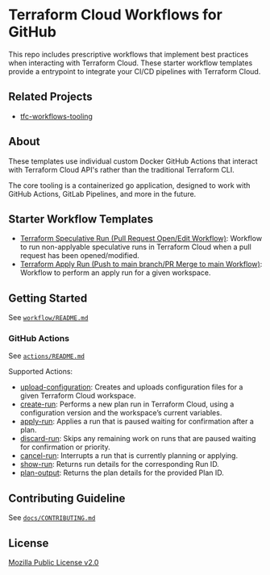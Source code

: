 # Terraform Cloud Workflows for GitHub

This repo includes prescriptive workflows that implement best practices when interacting with Terraform Cloud. These starter workflow templates provide a entrypoint to integrate your CI/CD pipelines with Terraform Cloud.

## Related Projects
* [tfc-workflows-tooling](https://github.com/hashicorp/tfc-workflows-tooling)

## About

These templates use individual custom Docker GitHub Actions that interact with Terraform Cloud API's rather than the traditional Terraform CLI.

The core tooling is a containerized go application, designed to work with GitHub Actions, GitLab Pipelines, and more in the future.

## Starter Workflow Templates

* [Terraform Speculative Run (Pull Request Open/Edit Workflow)](https://github.com/hashicorp/tfc-workflows-github/blob/main/workflow-templates/terraform-cloud.speculative-run.workflow.yml): Workflow to run non-applyable speculative runs in Terraform Cloud when a pull request has been opened/modified.
* [Terraform Apply Run (Push to main branch/PR Merge to main Workflow)](https://github.com/hashicorp/tfc-workflows-github/blob/main/workflow-templates/terraform-cloud.apply-run.workflow.yml): Workflow to perform an apply run for a given workspace.


## Getting Started

See [`workflow/README.md`](https://github.com/hashicorp/tfc-workflows-github/blob/main/workflow-templates/README.md)

### GitHub Actions

See [`actions/README.md`](https://github.com/hashicorp/tfc-workflows-github/blob/main/actions/README.md)

Supported Actions:
* [upload-configuration](https://github.com/hashicorp/tfc-workflows-github/blob/main/actions/upload-configuration/action.yml): Creates and uploads configuration files for a given Terraform Cloud workspace.
* [create-run](https://github.com/hashicorp/tfc-workflows-github/blob/main/actions/create-run/action.yml): Performs a new plan run in Terraform Cloud, using a configuration version and the workspace’s current variables.
* [apply-run](https://github.com/hashicorp/tfc-workflows-github/blob/main/actions/apply-run/action.yml): Applies a run that is paused waiting for confirmation after a plan.
* [discard-run](https://github.com/hashicorp/tfc-workflows-github/blob/main/actions/discard-run/action.yml): Skips any remaining work on runs that are paused waiting for confirmation or priority.
* [cancel-run](https://github.com/hashicorp/tfc-workflows-github/blob/main/actions/cancel-run/action.yml): Interrupts a run that is currently planning or applying.
* [show-run](https://github.com/hashicorp/tfc-workflows-github/blob/main/actions/show-run/action.yml): Returns run details for the corresponding Run ID.
* [plan-output](https://github.com/hashicorp/tfc-workflows-github/blob/main/actions/plan-output/action.yml): Returns the plan details for the provided Plan ID.

## Contributing Guideline

See [`docs/CONTRIBUTING.md`](https://github.com/hashicorp/tfc-workflows-github/blob/main/docs/CONTRIBUTING.md)

## License

[Mozilla Public License v2.0](https://github.com/hashicorp/tfc-workflows-github/blob/main/LICENSE)
